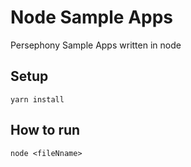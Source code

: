 # Node Sample Apps

Persephony Sample Apps written in node

## Setup
```yarn install```

## How to run
```node <fileNname>```
